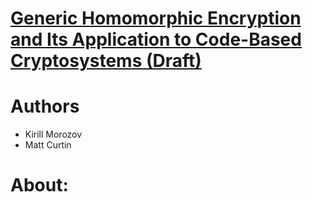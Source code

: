 # [Generic Homomorphic Encryption and Its Application to Code-Based Cryptosystems (Draft)](https://github.com/MattCurtin12/Partially-Homomorphic-McEliece/blob/master/Generic%20Homomorphic%20Encryption%20and%20Its%20Application%20to%20Code-Based%20Cryptosystems%20(Draft).pdf)

# Authors
* Kirill Morozov
* Matt Curtin

# About:

